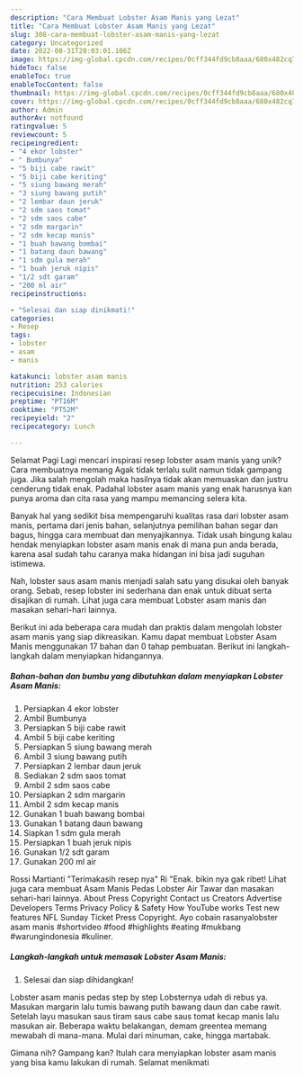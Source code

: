 ```yaml
---
description: "Cara Membuat Lobster Asam Manis yang Lezat"
title: "Cara Membuat Lobster Asam Manis yang Lezat"
slug: 308-cara-membuat-lobster-asam-manis-yang-lezat
category: Uncategorized
date: 2022-08-31T20:03:01.106Z
image: https://img-global.cpcdn.com/recipes/0cff344fd9cb8aaa/680x482cq70/lobster-asam-manis-foto-resep-utama.jpg
hideToc: false
enableToc: true
enableTocContent: false
thumbnail: https://img-global.cpcdn.com/recipes/0cff344fd9cb8aaa/680x482cq70/lobster-asam-manis-foto-resep-utama.jpg
cover: https://img-global.cpcdn.com/recipes/0cff344fd9cb8aaa/680x482cq70/lobster-asam-manis-foto-resep-utama.jpg
author: Admin
authorAv: notfound
ratingvalue: 5
reviewcount: 5
recipeingredient:
- "4 ekor lobster"
- " Bumbunya"
- "5 biji cabe rawit"
- "5 biji cabe keriting"
- "5 siung bawang merah"
- "3 siung bawang putih"
- "2 lembar daun jeruk"
- "2 sdm saos tomat"
- "2 sdm saos cabe"
- "2 sdm margarin"
- "2 sdm kecap manis"
- "1 buah bawang bombai"
- "1 batang daun bawang"
- "1 sdm gula merah"
- "1 buah jeruk nipis"
- "1/2 sdt garam"
- "200 ml air"
recipeinstructions:

- "Selesai dan siap dinikmati!"
categories:
- Resep
tags:
- lobster
- asam
- manis

katakunci: lobster asam manis 
nutrition: 253 calories
recipecuisine: Indonesian
preptime: "PT16M"
cooktime: "PT52M"
recipeyield: "2"
recipecategory: Lunch

---
```



Selamat Pagi Lagi mencari inspirasi resep lobster asam manis yang unik? Cara membuatnya memang Agak tidak terlalu sulit namun tidak gampang juga. Jika salah mengolah maka hasilnya tidak akan memuaskan dan justru cenderung tidak enak. Padahal lobster asam manis yang enak harusnya kan punya aroma dan cita rasa yang mampu memancing selera kita.


Banyak hal yang sedikit bisa mempengaruhi kualitas rasa dari lobster asam manis, pertama dari jenis bahan, selanjutnya pemilihan bahan segar dan bagus, hingga cara membuat dan menyajikannya. Tidak usah bingung kalau hendak menyiapkan lobster asam manis enak di mana pun anda berada, karena asal sudah tahu caranya maka hidangan ini bisa jadi suguhan istimewa.

Nah, lobster saus asam manis menjadi salah satu yang disukai oleh banyak orang. Sebab, resep lobster ini sederhana dan enak untuk dibuat serta disajikan di rumah. Lihat juga cara membuat Lobster asam manis dan masakan sehari-hari lainnya.


Berikut ini ada beberapa cara mudah dan praktis dalam mengolah lobster asam manis yang siap dikreasikan. Kamu dapat membuat Lobster Asam Manis menggunakan 17 bahan dan 0 tahap pembuatan. Berikut ini langkah-langkah dalam menyiapkan hidangannya.

<!--inarticleads1-->

##### Bahan-bahan dan bumbu yang dibutuhkan dalam menyiapkan Lobster Asam Manis:

1. Persiapkan 4 ekor lobster
1. Ambil  Bumbunya
1. Persiapkan 5 biji cabe rawit
1. Ambil 5 biji cabe keriting
1. Persiapkan 5 siung bawang merah
1. Ambil 3 siung bawang putih
1. Persiapkan 2 lembar daun jeruk
1. Sediakan 2 sdm saos tomat
1. Ambil 2 sdm saos cabe
1. Persiapkan 2 sdm margarin
1. Ambil 2 sdm kecap manis
1. Gunakan 1 buah bawang bombai
1. Gunakan 1 batang daun bawang
1. Siapkan 1 sdm gula merah
1. Persiapkan 1 buah jeruk nipis
1. Gunakan 1/2 sdt garam
1. Gunakan 200 ml air


Rossi Martianti &#34;Terimakasih resep nya&#34; Ri &#34;Enak. bikin nya gak ribet! Lihat juga cara membuat Asam Manis Pedas Lobster Air Tawar dan masakan sehari-hari lainnya. About Press Copyright Contact us Creators Advertise Developers Terms Privacy Policy &amp; Safety How YouTube works Test new features NFL Sunday Ticket Press Copyright. Ayo cobain rasanyalobster asam manis #shortvideo #food #highlights #eating #mukbang #warungindonesia #kuliner. 

<!--inarticleads2-->

##### Langkah-langkah untuk memasak Lobster Asam Manis:


1. Selesai dan siap dihidangkan!

Lobster asam manis pedas step by step Lobsternya udah di rebus ya. Masukan margarin lalu tumis bawang putih bawang daun dan cabe rawit. Setelah layu masukan saus tiram saus cabe saus tomat kecap manis lalu masukan air. Beberapa waktu belakangan, demam greentea memang mewabah di mana-mana. Mulai dari minuman, cake, hingga martabak. 

Gimana nih? Gampang kan? Itulah cara menyiapkan lobster asam manis yang bisa kamu lakukan di rumah. Selamat menikmati
